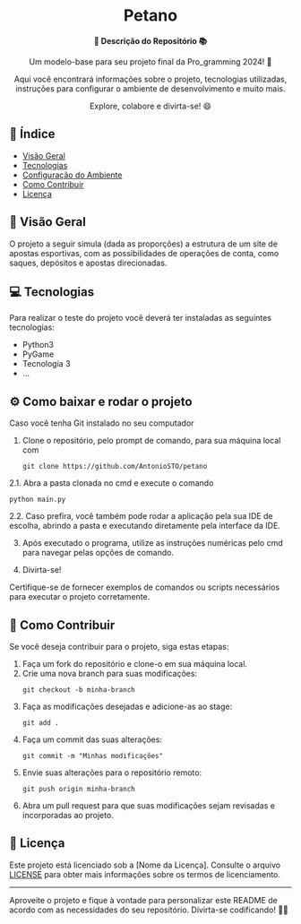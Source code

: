 <h1 align="center">Petano</h1>



<div align="center">
  <strong>🚀 Descrição do Repositório 📚</strong>
</div>

<div align="center">
  <p>Um modelo-base para seu projeto final da Pro_gramming 2024! 🎉</p>
  <p>Aqui você encontrará informações sobre o projeto, tecnologias utilizadas, instruções para configurar o ambiente de desenvolvimento e muito mais.</p>
  <p>Explore, colabore e divirta-se! 😄</p>
</div>

## 📖 Índice

- [Visão Geral](#visão-geral)
- [Tecnologias](#tecnologias)
- [Configuração do Ambiente](#configuração-do-ambiente)
- [Como Contribuir](#como-contribuir)
- [Licença](#licença)

## 🔭 Visão Geral

O projeto a seguir simula (dada as proporções) a estrutura de um site de apostas esportivas, com as possibilidades de operações de conta, como saques, depósitos e apostas direcionadas.

## 💻 Tecnologias

Para realizar o teste do projeto você deverá ter instaladas as seguintes tecnologias:

- Python3
- PyGame
- Tecnologia 3
- ...

## ⚙️ Como baixar e rodar o projeto

Caso você tenha Git instalado no seu computador

1. Clone o repositório, pelo prompt de comando, para sua máquina local com
   ```
   git clone https://github.com/AntonioSTO/petano
   ```
2.1. Abra a pasta clonada no cmd e execute o comando
   ```
   python main.py
   ```
2.2. Caso prefira, você também pode rodar a aplicação pela sua IDE de escolha, abrindo a pasta e executando diretamente pela interface da IDE.


3. Após executado o programa, utilize as instruções numéricas pelo cmd para navegar pelas opções de comando.


4. Divirta-se!

Certifique-se de fornecer exemplos de comandos ou scripts necessários para executar o projeto corretamente.

## 🤝 Como Contribuir

Se você deseja contribuir para o projeto, siga estas etapas:

1. Faça um fork do repositório e clone-o em sua máquina local.
2. Crie uma nova branch para suas modificações:
   ```
   git checkout -b minha-branch
   ```
3. Faça as modificações desejadas e adicione-as ao stage:
   ```
   git add .
   ```
4. Faça um commit das suas alterações:
   ```
   git commit -m "Minhas modificações"
   ```
5. Envie suas alterações para o repositório remoto:
   ```
   git push origin minha-branch
   ```
6. Abra um pull request para que suas modificações sejam revisadas e incorporadas ao projeto.

## 📄 Licença

Este projeto está licenciado sob a [Nome da Licença]. Consulte o arquivo [LICENSE](LICENSE) para obter mais informações sobre os termos de licenciamento.

---

Aproveite o projeto e fique à vontade para personalizar este README de acordo com as necessidades do seu repositório. Divirta-se codificando! 🎉😄
